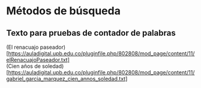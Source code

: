 # Métodos de búsqueda

## Texto para pruebas de contador de palabras
(El renacuajo paseador)[https://auladigital.upb.edu.co/pluginfile.php/802808/mod_page/content/11/elRenacuajoPaseador.txt]  
(Cien años de soledad)[https://auladigital.upb.edu.co/pluginfile.php/802808/mod_page/content/11/gabriel_garcia_marquez_cien_annos_soledad.txt]  


